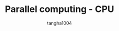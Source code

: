 ---
layout: post
title: Parallel computing - CPU
subtitle:
categories: parallel
author: tangha1004
tags: [parallel]
---